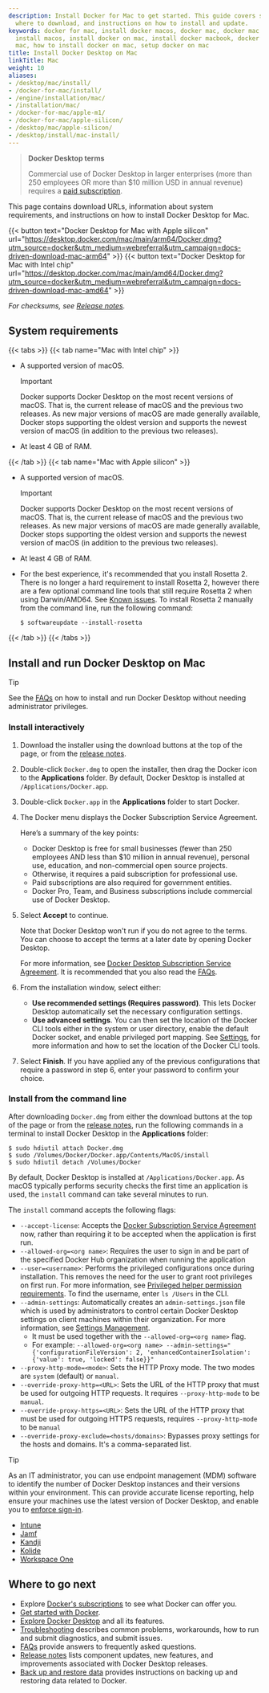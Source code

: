 ```yaml
---
description: Install Docker for Mac to get started. This guide covers system requirements,
  where to download, and instructions on how to install and update.
keywords: docker for mac, install docker macos, docker mac, docker mac install, docker
  install macos, install docker on mac, install docker macbook, docker desktop for
  mac, how to install docker on mac, setup docker on mac
title: Install Docker Desktop on Mac
linkTitle: Mac
weight: 10
aliases:
- /desktop/mac/install/
- /docker-for-mac/install/
- /engine/installation/mac/
- /installation/mac/
- /docker-for-mac/apple-m1/
- /docker-for-mac/apple-silicon/
- /desktop/mac/apple-silicon/
- /desktop/install/mac-install/
---
```


> **Docker Desktop terms**
>
> Commercial use of Docker Desktop in larger enterprises (more than 250
> employees OR more than $10 million USD in annual revenue) requires a [paid
> subscription](https://www.docker.com/pricing/).

This page contains download URLs, information about system requirements, and instructions on how to install Docker Desktop for Mac.

{{< button text="Docker Desktop for Mac with Apple silicon" url="https://desktop.docker.com/mac/main/arm64/Docker.dmg?utm_source=docker&utm_medium=webreferral&utm_campaign=docs-driven-download-mac-arm64" >}}
{{< button text="Docker Desktop for Mac with Intel chip" url="https://desktop.docker.com/mac/main/amd64/Docker.dmg?utm_source=docker&utm_medium=webreferral&utm_campaign=docs-driven-download-mac-amd64" >}}

*For checksums, see [Release notes](/manuals/desktop/release-notes.md).*

## System requirements

{{< tabs >}}
{{< tab name="Mac with Intel chip" >}}

- A supported version of macOS.

  > [!IMPORTANT]
  >
  > Docker supports Docker Desktop on the most recent versions of macOS. That is, the current release of macOS and the previous two releases. As new major versions of macOS are made generally available, Docker stops supporting the oldest version and supports the newest version of macOS (in addition to the previous two releases).

- At least 4 GB of RAM.

{{< /tab >}}
{{< tab name="Mac with Apple silicon" >}}

- A supported version of macOS.

  > [!IMPORTANT]
  >
  > Docker supports Docker Desktop on the most recent versions of macOS. That is, the current release of macOS and the previous two releases. As new major versions of macOS are made generally available, Docker stops supporting the oldest version and supports the newest version of macOS (in addition to the previous two releases).

- At least 4 GB of RAM.
- For the best experience, it's recommended that you install Rosetta 2. There is no longer a hard requirement to install Rosetta 2, however there are a few optional command line tools that still require Rosetta 2 when using Darwin/AMD64. See [Known issues](/manuals/desktop/troubleshoot-and-support/troubleshoot/known-issues.md). To install Rosetta 2 manually from the command line, run the following command:

   ```console
   $ softwareupdate --install-rosetta
   ```
{{< /tab >}}
{{< /tabs >}}

## Install and run Docker Desktop on Mac

> [!TIP]
>
> See the [FAQs](/manuals/desktop/troubleshoot-and-support/faqs/general.md#how-do-I-run-docker-desktop-without-administrator-privileges) on how to install and run Docker Desktop without needing administrator privileges.

### Install interactively

1. Download the installer using the download buttons at the top of the page, or from the [release notes](/manuals/desktop/release-notes.md).

2. Double-click `Docker.dmg` to open the installer, then drag the Docker icon to the **Applications** folder. By default, Docker Desktop is installed at `/Applications/Docker.app`.

3. Double-click `Docker.app` in the **Applications** folder to start Docker.

4. The Docker menu displays the Docker Subscription Service Agreement.

    Here’s a summary of the key points: 
    - Docker Desktop is free for small businesses (fewer than 250 employees AND less than $10 million in annual revenue), personal use, education, and non-commercial open source projects.
    - Otherwise, it requires a paid subscription for professional use.
    - Paid subscriptions are also required for government entities.
    - Docker Pro, Team, and Business subscriptions include commercial use of Docker Desktop.

5. Select **Accept** to continue. 

   Note that Docker Desktop won't run if you do not agree to the terms. You can choose to accept the terms at a later date by opening Docker Desktop.

   For more information, see [Docker Desktop Subscription Service Agreement](https://www.docker.com/legal/docker-subscription-service-agreement). It is recommended that you also read the [FAQs](https://www.docker.com/pricing/faq).

6. From the installation window, select either: 
   - **Use recommended settings (Requires password)**. This lets Docker Desktop automatically set the necessary configuration settings. 
   - **Use advanced settings**. You can then set the location of the Docker CLI tools either in the system or user directory, enable the default Docker socket, and enable privileged port mapping. See [Settings](/manuals/desktop/settings-and-maintenance/settings.md#advanced), for more information and how to set the location of the Docker CLI tools.
7. Select **Finish**. If you have applied any of the previous configurations that require a password in step 6, enter your password to confirm your choice.  

### Install from the command line

After downloading `Docker.dmg` from either the download buttons at the top of the page or from the [release notes](/manuals/desktop/release-notes.md), run the following commands in a terminal to install Docker Desktop in the **Applications** folder:

```console
$ sudo hdiutil attach Docker.dmg
$ sudo /Volumes/Docker/Docker.app/Contents/MacOS/install
$ sudo hdiutil detach /Volumes/Docker
```

By default, Docker Desktop is installed at `/Applications/Docker.app`. As macOS typically performs security checks the first time an application is used, the `install` command can take several minutes to run.

The `install` command accepts the following flags:
- `--accept-license`: Accepts the [Docker Subscription Service Agreement](https://www.docker.com/legal/docker-subscription-service-agreement) now, rather than requiring it to be accepted when the application is first run.
- `--allowed-org=<org name>`: Requires the user to sign in and be part of the specified Docker Hub organization when running the application
- `--user=<username>`: Performs the privileged configurations once during installation. This removes the need for the user to grant root privileges on first run. For more information, see [Privileged helper permission requirements](/manuals/desktop/setup/install/mac-permission-requirements.md#permission-requirements). To find the username, enter `ls /Users` in the CLI.
- `--admin-settings`: Automatically creates an `admin-settings.json` file which is used by administrators to control certain Docker Desktop settings on client machines within their organization. For more information, see [Settings Management](/manuals/security/for-admins/hardened-desktop/settings-management/_index.md).
  - It must be used together with the `--allowed-org=<org name>` flag. 
  - For example: `--allowed-org=<org name> --admin-settings="{'configurationFileVersion': 2, 'enhancedContainerIsolation': {'value': true, 'locked': false}}"`
- `--proxy-http-mode=<mode>`: Sets the HTTP Proxy mode. The two modes are `system` (default) or `manual`.
- `--override-proxy-http=<URL>`: Sets the URL of the HTTP proxy that must be used for outgoing HTTP requests. It requires `--proxy-http-mode` to be `manual`.
- `--override-proxy-https=<URL>`: Sets the URL of the HTTP proxy that must be used for outgoing HTTPS requests, requires `--proxy-http-mode` to be `manual`
- `--override-proxy-exclude=<hosts/domains>`: Bypasses proxy settings for the hosts and domains. It's a comma-separated list.

> [!TIP]
>
> As an IT administrator, you can use endpoint management (MDM) software to identify the number of Docker Desktop instances and their versions within your environment. This can provide accurate license reporting, help ensure your machines use the latest version of Docker Desktop, and enable you to [enforce sign-in](/manuals/security/for-admins/enforce-sign-in/_index.md).
> - [Intune](https://learn.microsoft.com/en-us/mem/intune/apps/app-discovered-apps)
> - [Jamf](https://docs.jamf.com/10.25.0/jamf-pro/administrator-guide/Application_Usage.html)
> - [Kandji](https://support.kandji.io/support/solutions/articles/72000559793-view-a-device-application-list)
> - [Kolide](https://www.kolide.com/features/device-inventory/properties/mac-apps)
> - [Workspace One](https://blogs.vmware.com/euc/2022/11/how-to-use-workspace-one-intelligence-to-manage-app-licenses-and-reduce-costs.html)

## Where to go next 

- Explore [Docker's subscriptions](https://www.docker.com/pricing/) to see what Docker can offer you. 
- [Get started with Docker](/get-started/introduction/_index.md).
- [Explore Docker Desktop](/manuals/desktop/use-desktop/_index.md) and all its features.
- [Troubleshooting](/manuals/desktop/troubleshoot-and-support/troubleshoot/_index.md) describes common problems, workarounds, how
  to run and submit diagnostics, and submit issues.
- [FAQs](/manuals/desktop/troubleshoot-and-support/faqs/general.md) provide answers to frequently asked questions.
- [Release notes](/manuals/desktop/release-notes.md) lists component updates, new features, and improvements associated with Docker Desktop releases.
- [Back up and restore data](/manuals/desktop/settings-and-maintenance/backup-and-restore.md) provides instructions
  on backing up and restoring data related to Docker.
